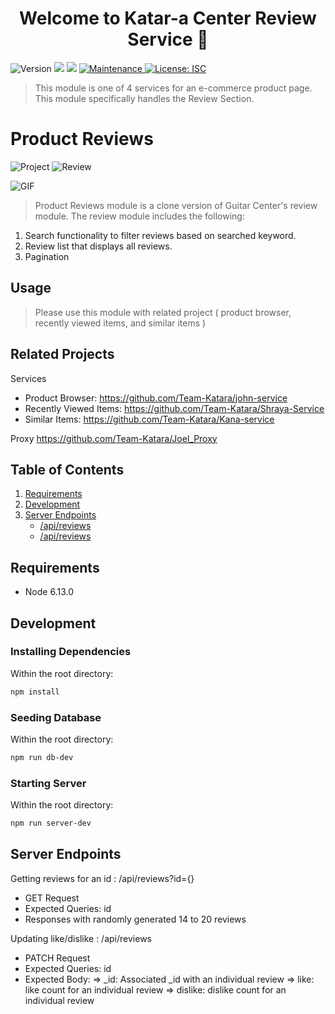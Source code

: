 <h1 align="center">Welcome to Katar-a Center Review Service 👋</h1>
<p>
  <img alt="Version" src="https://img.shields.io/badge/version-1.0.0-blue.svg?cacheSeconds=2592000" />
  <img src="https://img.shields.io/badge/npm-%3E%3D6.14.5-blue.svg" />
  <img src="https://img.shields.io/badge/node-%3E%3D12.16.3-blue.svg" />
  <a href="https://github.com/team-suki/john-service/graphs/commit-activity" target="_blank">
    <img alt="Maintenance" src="https://img.shields.io/badge/Maintained%3F-yes-green.svg" />
  </a>
  <a href="https://github.com/team-iroh/pledge-rewards/blob/master/LICENSE" target="_blank">
    <img alt="License: ISC" src="https://img.shields.io/github/license/xApnea/john-service" />
  </a>
</p>

> This module is one of 4 services for an e-commerce product page. This module specifically handles the Review Section.

# Product Reviews

![Project](https://imgur.com/Yd3nyeV.jpg)
![Review](https://imgur.com/M53HGrB.jpg)

![GIF](https://media.giphy.com/media/htvWrldVLRggkP0P9W/giphy.gif)

> Product Reviews module is a clone version of Guitar Center's review module. The review module includes the following:
1. Search functionality to filter reviews based on searched keyword.
1. Review list that displays all reviews.
1. Pagination

## Usage

> Please use this module with related project ( product browser, recently viewed items, and similar items )

## Related Projects
Services
- Product Browser:       https://github.com/Team-Katara/john-service
- Recently Viewed Items: https://github.com/Team-Katara/Shraya-Service
- Similar Items:         https://github.com/Team-Katara/Kana-service

Proxy
https://github.com/Team-Katara/Joel_Proxy

## Table of Contents

1. [Requirements](#requirements)
1. [Development](#development)
1. [Server Endpoints](#Server-Endpoints)
    * [/api/reviews](#GET)
    * [/api/reviews](#PATCH)


## Requirements

- Node 6.13.0

## Development

### Installing Dependencies

Within the root directory:

```sh
npm install
```

### Seeding Database

Within the root directory:

```sh
npm run db-dev
```

### Starting Server

Within the root directory:

```sh
npm run server-dev
```

## Server Endpoints

Getting reviews for an id : /api/reviews?id={}
  - GET Request
  - Expected Queries: id
  - Responses with randomly generated 14 to 20 reviews

Updating like/dislike : /api/reviews
  - PATCH Request
  - Expected Queries: id
  - Expected Body:
    => _id: Associated _id with an individual review
    => like: like count for an individual review
    => dislike: dislike count for an individual review



